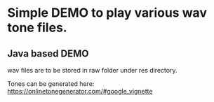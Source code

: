 # Simple DEMO to play various wav tone files.
## Java based DEMO

wav files are to be stored in raw folder under res directory.

Tones can be generated here:
https://onlinetonegenerator.com/#google_vignette

